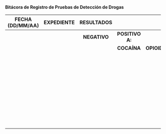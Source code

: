   
**Bitácora de Registro de Pruebas de Detección de Drogas**

| FECHA (DD/MM/AA) | EXPEDIENTE | RESULTADOS |  |  |  |  |  |  |
| :---: | ----- | :---: | :---: | :---: | :---: | :---: | :---: | :---: |
|  |  | **NEGATIVO** | **POSITIVO A:**  |  |  |  |  |  |
|  |  |  | **COCAÍNA** | **OPIOIDES** | **ANFETAMINAS** | **MARIHUANA** | **BENZODIACEPNAS** | **METANFETAMINAS** |
|  |  |  |  |  |  |  |  |  |
|  |  |  |  |  |  |  |  |  |
|  |  |  |  |  |  |  |  |  |
|  |  |  |  |  |  |  |  |  |
|  |  |  |  |  |  |  |  |  |
|  |  |  |  |  |  |  |  |  |
|  |  |  |  |  |  |  |  |  |
|  |  |  |  |  |  |  |  |  |
|  |  |  |  |  |  |  |  |  |
|  |  |  |  |  |  |  |  |  |
|  |  |  |  |  |  |  |  |  |
|  |  |  |  |  |  |  |  |  |
|  |  |  |  |  |  |  |  |  |
|  |  |  |  |  |  |  |  |  |
|  |  |  |  |  |  |  |  |  |
|  |  |  |  |  |  |  |  |  |
|  |  |  |  |  |  |  |  |  |
|  |  |  |  |  |  |  |  |  |
|  |  |  |  |  |  |  |  |  |
|  |  |  |  |  |  |  |  |  |
|  |  |  |  |  |  |  |  |  |
|  |  |  |  |  |  |  |  |  |
|  |  |  |  |  |  |  |  |  |
|  |  |  |  |  |  |  |  |  |
|  |  |  |  |  |  |  |  |  |
|  |  |  |  |  |  |  |  |  |
|  |  |  |  |  |  |  |  |  |
|  |  |  |  |  |  |  |  |  |
|  |  |  |  |  |  |  |  |  |
|  |  |  |  |  |  |  |  |  |
|  |  |  |  |  |  |  |  |  |
|  |  |  |  |  |  |  |  |  |
|  |  |  |  |  |  |  |  |  |
|  |  |  |  |  |  |  |  |  |
|  |  |  |  |  |  |  |  |  |
|  |  |  |  |  |  |  |  |  |
|  |  |  |  |  |  |  |  |  |
|  |  |  |  |  |  |  |  |  |
|  |  |  |  |  |  |  |  |  |
|  |  |  |  |  |  |  |  |  |
|  |  |  |  |  |  |  |  |  |

